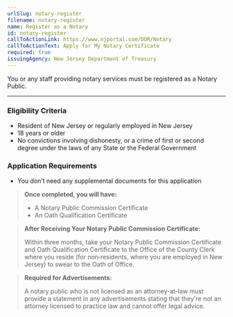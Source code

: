 ```yaml
---
urlSlug: notary-register
filename: notary-register
name: Register as a Notary
id: notary-register
callToActionLink: https://www.njportal.com/DOR/Notary
callToActionText: Apply for My Notary Certificate
required: true
issuingAgency: New Jersey Department of Treasury
---
```

You or any staff providing notary services must be registered as a Notary Public. 

--- 
### Eligibility Criteria
* Resident of New Jersey or regularly employed in New Jersey
* 18 years or older
* No convictions involving dishonesty, or a crime of first or second degree under the laws of any State or the Federal Government

### Application Requirements
* You don’t need any supplemental documents for this application
 
> **Once completed, you will have:**
>* A Notary Public Commission Certificate
>* An Oath Qualification Certificate 
 
> **After Receiving Your Notary Public Commission Certificate:**
>
>Within three months, take your Notary Public Commission Certificate and Oath Qualification Certificate to the Office of the County Clerk where you reside (for non‐residents, where you are employed in New Jersey) to swear to the Oath of Office.
 
> **Required for Advertisements:**
>
> A notary public who is not licensed as an attorney-at-law must provide a statement in any advertisements stating that they're not an attorney licensed to practice law and cannot offer legal advice.